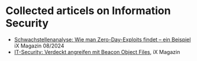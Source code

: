 # Collected articels on Information Security

- [Schwachstellenanalyse: Wie man Zero-Day-Exploits findet – ein Beispiel](https://www.heise.de/hintergrund/Schwachstellenanalyse-Wie-man-Zero-Day-Exploits-findet-ein-Beispiel-9985671.html) iX Magazin 08/2024
- [IT-Security: Verdeckt angreifen mit Beacon Object Files](https://www.heise.de/hintergrund/IT-Security-Verdeckt-angreifen-mit-Beacon-Object-Files-10277655.html), iX Magazin 

